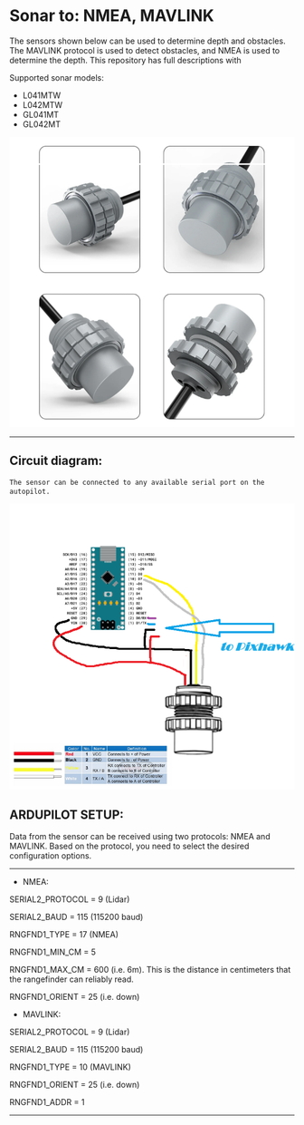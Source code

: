 # Sonar to: NMEA, MAVLINK
The sensors shown below can be used to determine depth and obstacles. The MAVLINK protocol is used to detect obstacles, and NMEA is used to determine the depth. This repository has full descriptions with

Supported sonar models:
- L041MTW
- L042MTW
- GL041MT
- GL042MT

![Screenshot](sonar.png)

----------
##  Circuit diagram:
    The sensor can be connected to any available serial port on the autopilot.

![Screenshot](diagram.png)

##  ARDUPILOT SETUP:

Data from the sensor can be received using two protocols: NMEA and MAVLINK.  Based on the protocol, you need to select the desired configuration options.

----------
   - NMEA:
     
SERIAL2_PROTOCOL = 9 (Lidar)

SERIAL2_BAUD = 115 (115200 baud)

RNGFND1_TYPE = 17 (NMEA)

RNGFND1_MIN_CM = 5

RNGFND1_MAX_CM = 600 (i.e. 6m). This is the distance in centimeters that the rangefinder can reliably read.

RNGFND1_ORIENT = 25 (i.e. down)

   - MAVLINK:
     
SERIAL2_PROTOCOL = 9 (Lidar)

SERIAL2_BAUD = 115 (115200 baud)

RNGFND1_TYPE = 10 (MAVLINK)

RNGFND1_ORIENT = 25 (i.e. down)

RNGFND1_ADDR = 1 

----------
